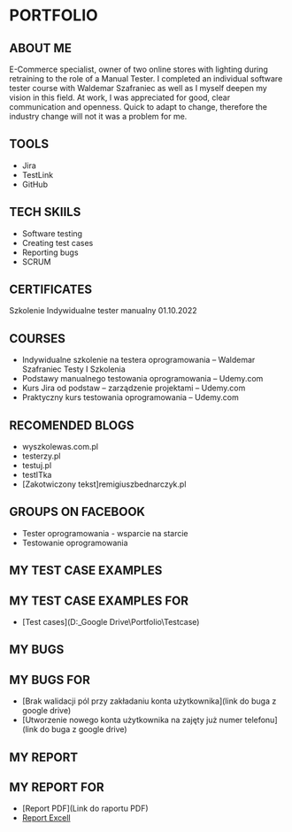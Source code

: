 # PORTFOLIO
## ABOUT ME
E-Commerce specialist, owner of two online stores with lighting during retraining to the role of a Manual Tester. I completed an individual software tester course with Waldemar Szafraniec as well as I myself deepen my vision in this field. At work, I was appreciated for good, clear communication and openness. Quick to adapt to change, therefore the industry change will not it was a problem for me.
## TOOLS
* Jira
* TestLink
* GitHub
## TECH SKIILS
* Software testing
* Creating test cases
* Reporting bugs
* SCRUM
## CERTIFICATES
Szkolenie Indywidualne tester manualny 01.10.2022
## COURSES
* Indywidualne szkolenie na testera oprogramowania – Waldemar Szafraniec Testy I Szkolenia 
* Podstawy manualnego testowania oprogramowania – Udemy.com
* Kurs Jira od podstaw – zarządzenie projektami – Udemy.com
* Praktyczny kurs testowania oprogramowania – Udemy.com
## RECOMENDED BLOGS
* wyszkolewas.com.pl
* testerzy.pl
* testuj.pl
* testITka
* [Zakotwiczony tekst]remigiuszbednarczyk.pl
## GROUPS ON FACEBOOK
* Tester oprogramowania - wsparcie na starcie
* Testowanie oprogramowania
## MY TEST CASE EXAMPLES
## MY TEST CASE EXAMPLES FOR 
* [Test cases](D:\_Google Drive\Portfolio\Testcase)
## MY BUGS
## MY BUGS FOR 
* [Brak walidacji pól przy zakładaniu konta użytkownika](link do buga z google drive)
* [Utworzenie nowego konta użytkownika na zajęty już numer telefonu](link do buga z google drive)

## MY REPORT
## MY REPORT FOR 
* [Report PDF](Link do raportu PDF)
* [Report Excell]([resultsTCFlat_Portfolio_Bonito.pl.xls](https://github.com/kmitanatalia/Portfolio-tester-oprogramowania/files/9809163/resultsTCFlat_Portfolio_Bonito.pl.xls)
)
